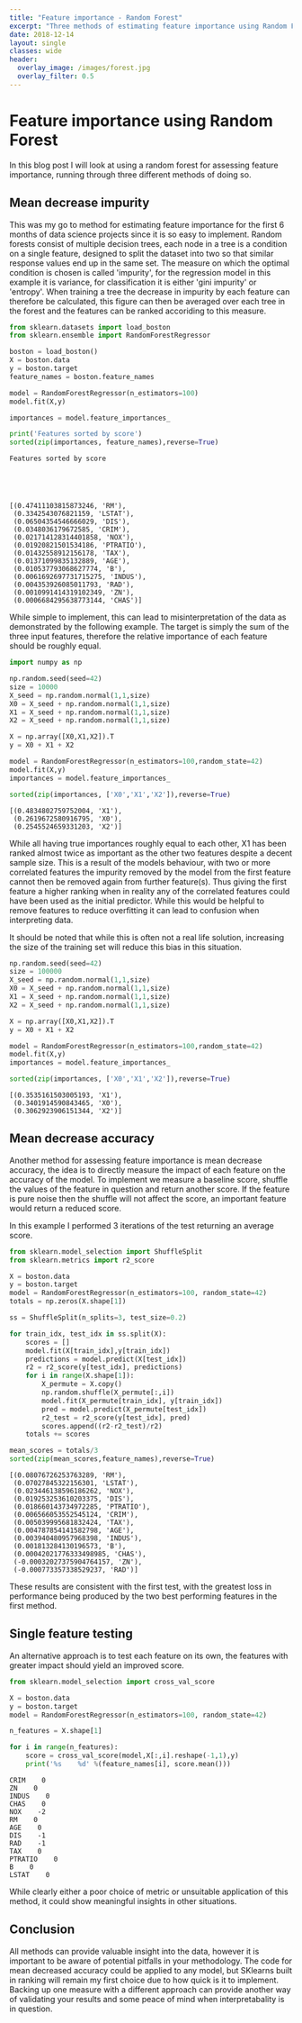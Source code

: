 ```yaml
---
title: "Feature importance - Random Forest"
excerpt: "Three methods of estimating feature importance using Random Forests"
date: 2018-12-14
layout: single
classes: wide
header:
  overlay_image: /images/forest.jpg
  overlay_filter: 0.5
---
```

# Feature importance using Random Forest
In this blog post I will look at using a random forest for assessing feature importance, running through three different methods of doing so. 
## Mean decrease impurity
This was my go to method for estimating feature importance for the first 6 months of data science projects since it is so easy to implement. Random forests consist of multiple decision trees, each node in a tree is a condition on a single feature, designed to split the dataset into two so that similar response values end up in the same set. The measure on which the optimal condition is chosen is called 'impurity', for the regression model in this example it is variance, for classification it is either 'gini impurity' or 'entropy'. When training a tree the decrease in impurity by each feature can therefore be calculated, this figure can then be averaged over each tree in the forest and the features can be ranked accoriding to this measure.


```python
from sklearn.datasets import load_boston
from sklearn.ensemble import RandomForestRegressor

boston = load_boston()
X = boston.data
y = boston.target
feature_names = boston.feature_names

model = RandomForestRegressor(n_estimators=100)
model.fit(X,y)

importances = model.feature_importances_

print('Features sorted by score')
sorted(zip(importances, feature_names),reverse=True)
```

    Features sorted by score





    [(0.47411103815873246, 'RM'),
     (0.3342543076821159, 'LSTAT'),
     (0.06504354546666029, 'DIS'),
     (0.0348036179672585, 'CRIM'),
     (0.021714128314401858, 'NOX'),
     (0.01920821501534186, 'PTRATIO'),
     (0.01432558912156178, 'TAX'),
     (0.01371099835132889, 'AGE'),
     (0.010537793068627774, 'B'),
     (0.0061692697731715275, 'INDUS'),
     (0.004353926085011793, 'RAD'),
     (0.0010991414319102349, 'ZN'),
     (0.0006684295638773144, 'CHAS')]



While simple to implement, this can lead to misinterpretation of the data as demonstrated by the following example. The target is simply the sum of the three input features, therefore the relative importance of each feature should be roughly equal.


```python
import numpy as np

np.random.seed(seed=42)
size = 10000
X_seed = np.random.normal(1,1,size)
X0 = X_seed + np.random.normal(1,1,size)
X1 = X_seed + np.random.normal(1,1,size)
X2 = X_seed + np.random.normal(1,1,size)

X = np.array([X0,X1,X2]).T
y = X0 + X1 + X2
```


```python
model = RandomForestRegressor(n_estimators=100,random_state=42)
model.fit(X,y)
importances = model.feature_importances_

sorted(zip(importances, ['X0','X1','X2']),reverse=True)
```




    [(0.4834802759752004, 'X1'),
     (0.2619672580916795, 'X0'),
     (0.2545524659331203, 'X2')]



While all having true importances roughly equal to each other, X1 has been ranked almost twice as important as the other two features despite a decent sample size. This is a result of the models behaviour, with two or more correlated features the impurity removed by the model from the first feature cannot then be removed again from further feature(s). Thus giving the first feature a higher ranking when in reality any of the correlated features could have been used as the initial predictor.
While this would be helpful to remove features to reduce overfitting it can lead to confusion when interpreting data.

It should be noted that while this is often not a real life solution, increasing the size of the training set will reduce this bias in this situation.


```python
np.random.seed(seed=42)
size = 100000
X_seed = np.random.normal(1,1,size)
X0 = X_seed + np.random.normal(1,1,size)
X1 = X_seed + np.random.normal(1,1,size)
X2 = X_seed + np.random.normal(1,1,size)

X = np.array([X0,X1,X2]).T
y = X0 + X1 + X2

model = RandomForestRegressor(n_estimators=100,random_state=42)
model.fit(X,y)
importances = model.feature_importances_

sorted(zip(importances, ['X0','X1','X2']),reverse=True)
```




    [(0.3535161503005193, 'X1'),
     (0.3401914590843465, 'X0'),
     (0.3062923906151344, 'X2')]



## Mean decrease accuracy
Another method for assessing feature importance is mean decrease accuracy, the idea is to directly measure the impact of each feature on the accuracy of the model. To implement we measure a baseline score, shuffle the values of the feature in question and return another score. If the feature is pure noise then the shuffle will not affect the score, an important feature would return a reduced score. 

In this example I performed 3 iterations of the test returning an average score.


```python
from sklearn.model_selection import ShuffleSplit
from sklearn.metrics import r2_score

X = boston.data
y = boston.target
model = RandomForestRegressor(n_estimators=100, random_state=42)
totals = np.zeros(X.shape[1])

ss = ShuffleSplit(n_splits=3, test_size=0.2)

for train_idx, test_idx in ss.split(X):
    scores = []
    model.fit(X[train_idx],y[train_idx])
    predictions = model.predict(X[test_idx])
    r2 = r2_score(y[test_idx], predictions)
    for i in range(X.shape[1]):
        X_permute = X.copy()
        np.random.shuffle(X_permute[:,i])
        model.fit(X_permute[train_idx], y[train_idx])
        pred = model.predict(X_permute[test_idx])
        r2_test = r2_score(y[test_idx], pred)
        scores.append((r2-r2_test)/r2)
    totals += scores

mean_scores = totals/3
sorted(zip(mean_scores,feature_names),reverse=True)
```




    [(0.08076726253763289, 'RM'),
     (0.07027845322156301, 'LSTAT'),
     (0.023446138596186262, 'NOX'),
     (0.019253253610203375, 'DIS'),
     (0.018660143734972285, 'PTRATIO'),
     (0.006566053552545124, 'CRIM'),
     (0.005039995681832424, 'TAX'),
     (0.004787854141582798, 'AGE'),
     (0.003940480957968398, 'INDUS'),
     (0.001813284130196573, 'B'),
     (0.00042021776333498985, 'CHAS'),
     (-0.00032027375904764157, 'ZN'),
     (-0.000773357338529237, 'RAD')]



These results are consistent with the first test, with the greatest loss in performance being produced by the two best performing features in the first method.

## Single feature testing
An alternative approach is to test each feature on its own, the features with greater impact should yield an improved score. 


```python
from sklearn.model_selection import cross_val_score

X = boston.data
y = boston.target
model = RandomForestRegressor(n_estimators=100, random_state=42)

n_features = X.shape[1]

for i in range(n_features):
    score = cross_val_score(model,X[:,i].reshape(-1,1),y)
    print('%s    %d' %(feature_names[i], score.mean()))
```

    CRIM    0
    ZN    0
    INDUS    0
    CHAS    0
    NOX    -2
    RM    0
    AGE    0
    DIS    -1
    RAD    -1
    TAX    0
    PTRATIO    0
    B    0
    LSTAT    0


While clearly either a poor choice of metric or unsuitable application of this method, it could show meaningful insights in other situations.
## Conclusion
All methods can provide valuable insight into the data, however it is important to be aware of potential pitfalls in your methodology. The code for mean decreased accuracy could be applied to any model, but SKlearns built in ranking will remain my first choice due to how quick is it to implement. Backing up one measure with a different approach can provide another way of validating your results and some peace of mind when interpretabality is in question.
